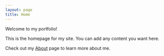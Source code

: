 ```yaml
---
layout: page
title: Home
---
```


Welcome to my portfolio!

This is the homepage for my site. You can add any content you want here.

Check out my [About](/about/) page to learn more about me.
